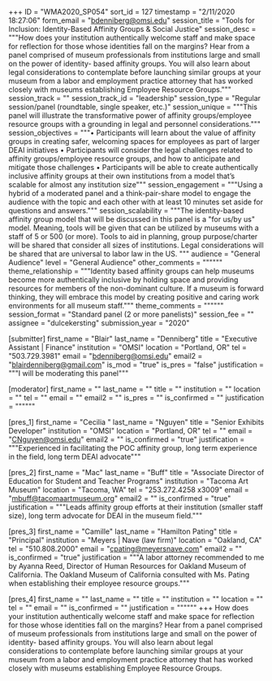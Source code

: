 +++
ID = "WMA2020_SP054"
sort_id = 127
timestamp = "2/11/2020 18:27:06"
form_email = "bdenniberg@omsi.edu"
session_title = "Tools for Inclusion: Identity-Based Affinity Groups & Social Justice"
session_desc = """How does your institution authentically welcome staff and make space for reflection for those whose identities fall on the margins? Hear from a panel comprised of museum professionals from institutions large and small on the power of identity- based affinity groups. You will also learn about legal considerations to contemplate before launching similar groups at your museum from a labor and employment practice attorney that has worked closely with museums establishing Employee Resource Groups."""
session_track = ""
session_track_id = "leadership"
session_type = "Regular session/panel (roundtable, single speaker, etc.)"
session_unique = """This panel will illustrate the transformative power of affinity groups/employee resource groups with a grounding in legal and personnel considerations."""
session_objectives = """• Participants will learn about the value of affinity groups in creating safer, welcoming spaces for employees as part of larger DEAI initiatives • Participants will consider the legal challenges related to affinity groups/employee resource groups, and how to anticipate and mitigate those challenges • Participants will be able to create authentically inclusive affinity groups at their own institutions from a model that’s scalable for almost any institution size"""
session_engagement = """Using a hybrid of a moderated panel and a think-pair-share model to engage the audience with the topic and each other with at least 10 minutes set aside for questions and answers."""
session_scalability = """The identity-based affinity group model that will be discussed in this panel is a "for us/by us" model. Meaning, tools will be given that can be utilized by museums with a staff of 5 or 500 (or more). Tools to aid in planning, group purpose/charter will be shared that consider all sizes of institutions. Legal considerations will be shared that are universal to labor law in the US. """
audience = "General Audience"
level = "General Audience"
other_comments = """"""
theme_relationship = """Identity based affinity groups can help museums become more authentically inclusive by holding space and providing resources for members of the non-dominant culture. If a museum is forward thinking, they will embrace this model by creating positive and caring work environments for all museum staff."""
theme_comments = """"""
session_format = "Standard panel (2 or more panelists)"
session_fee = ""
assignee = "dulcekersting"
submission_year = "2020"

[submitter]
first_name = "Blair"
last_name = "Denniberg"
title = "Executive Assistant | Finance"
institution = "OMSI"
location = "Portland, OR"
tel = "503.729.3981"
email = "bdenniberg@omsi.edu"
email2 = "blairdenniberg@gmail.com"
is_mod = "true"
is_pres = "false"
justification = """I will be moderating this panel"""

[moderator]
first_name = ""
last_name = ""
title = ""
institution = ""
location = ""
tel = ""
email = ""
email2 = ""
is_pres = ""
is_confirmed = ""
justification = """"""

[pres_1]
first_name = "Cecilia "
last_name = "Nguyen"
title = "Senior Exhibits Developer"
institution = "OMSI"
location = "Portland, OR"
tel = ""
email = "CNguyen@omsi.edu"
email2 = ""
is_confirmed = "true"
justification = """Experienced in facilitating the POC affinity group, long term experience in the field, long term DEAI advocate"""

[pres_2]
first_name = "Mac"
last_name = "Buff"
title = "Associate Director of Education for Student and Teacher Programs"
institution = "Tacoma Art Museum"
location = "Tacoma, WA"
tel = "253.272.4258 x3009"
email = "mbuff@tacomaartmuseum.org"
email2 = ""
is_confirmed = "true"
justification = """Leads affinity group efforts at their institution (smaller staff size), long term advocate for DEAI in the museum field."""

[pres_3]
first_name = "Camille"
last_name = "Hamilton Pating"
title = "Principal"
institution = "Meyers | Nave (law firm)"
location = "Oakland, CA"
tel = "510.808.2000"
email = "cpating@meyersnave.com"
email2 = ""
is_confirmed = "true"
justification = """A labor attorney recommended to me by Ayanna Reed, Director of Human Resources for Oakland Museum of California. The Oakland Museum of California consulted with Ms. Pating when establishing their employee resource groups."""

[pres_4]
first_name = ""
last_name = ""
title = ""
institution = ""
location = ""
tel = ""
email = ""
is_confirmed = ""
justification = """"""
+++
How does your institution authentically welcome staff and make space for reflection for those whose identities fall on the margins? Hear from a panel comprised of museum professionals from institutions large and small on the power of identity- based affinity groups. You will also learn about legal considerations to contemplate before launching similar groups at your museum from a labor and employment practice attorney that has worked closely with museums establishing Employee Resource Groups.